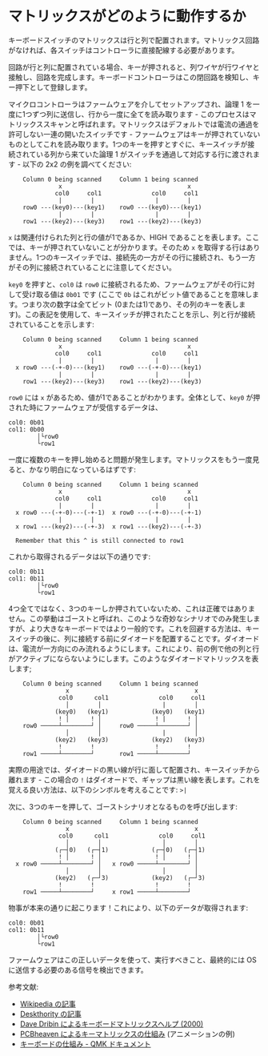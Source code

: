 # マトリックスがどのように動作するか

<!---
  original document: 0.9.32:docs/how_a_matrix_works.md
  git diff 0.9.32 HEAD -- docs/how_a_matrix_works.md | cat
-->

キーボードスイッチのマトリックスは行と列で配置されます。マトリックス回路がなければ、各スイッチはコントローラに直接配線する必要があります。

回路が行と列に配置されている場合、キーが押されると、列ワイヤが行ワイヤと接触し、回路を完成します。キーボードコントローラはこの閉回路を検知し、キー押下として登録します。

マイクロコントローラはファームウェアを介してセットアップされ、論理 1 を一度に1つずつ列に送信し、行から一度に全てを読み取ります - このプロセスはマトリックススキャンと呼ばれます。マトリックスはデフォルトでは電流の通過を許可しない一連の開いたスイッチです - ファームウェアはキーが押されていないものとしてこれを読み取ります。1つのキーを押すとすぐに、キースイッチが接続されている列から来ていた論理 1 がスイッチを通過して対応する行に渡されます - 以下の 2x2 の例を調べてください:

        Column 0 being scanned     Column 1 being scanned
                  x                                   x
                 col0     col1              col0     col1
                  |        |                 |        |
        row0 ---(key0)---(key1)    row0 ---(key0)---(key1)
                  |        |                 |        |
        row1 ---(key2)---(key3)    row1 ---(key2)---(key3)

`x` は関連付けられた列と行の値が1であるか、HIGH であることを表します。ここでは、キーが押されていないことが分かります。そのため `x` を取得する行はありません。1つのキースイッチでは、接続先の一方がその行に接続され、もう一方がその列に接続されていることに注意してください。

`key0` を押すと、`col0` は `row0` に接続されるため、ファームウェアがその行に対して受け取る値は `0b01` です (ここで `0b` はこれがビット値であることを意味します。つまり次の数字は全てビット (0または1)であり、その列のキーを表します)。この表記を使用して、キースイッチが押されたことを示し、列と行が接続されていることを示します:

        Column 0 being scanned     Column 1 being scanned
                  x                                   x
                 col0     col1              col0     col1
                  |        |                 |        |
      x row0 ---(-+-0)---(key1)    row0 ---(-+-0)---(key1)
                  |        |                 |        |
        row1 ---(key2)---(key3)    row1 ---(key2)---(key3)

`row0` には `x` があるため、値が1であることがわかります。全体として、`key0` が押された時にファームウェアが受信するデータは、

    col0: 0b01
    col1: 0b00
            │└row0
            └row1

一度に複数のキーを押し始めると問題が発生します。マトリックスをもう一度見ると、かなり明白になっているはずです:

        Column 0 being scanned     Column 1 being scanned
                  x                                   x
                 col0     col1              col0     col1
                  |        |                 |        |
      x row0 ---(-+-0)---(-+-1)  x row0 ---(-+-0)---(-+-1)
                  |        |                 |        |
      x row1 ---(key2)---(-+-3)  x row1 ---(key2)---(-+-3)

      Remember that this ^ is still connected to row1

これから取得されるデータは以下の通りです:

    col0: 0b11
    col1: 0b11
            │└row0
            └row1

4つ全てではなく、3つのキーしか押されていないため、これは正確ではありません。この挙動はゴーストと呼ばれ、このような奇妙なシナリオでのみ発生しますが、より大きなキーボードではより一般的です。これを回避する方法は、キースイッチの後に、列に接続する前にダイオードを配置することです。ダイオードは、電流が一方向にのみ流れるようにします。これにより、前の例で他の列と行がアクティブにならないようにします。このようなダイオードマトリックスを表します;

        Column 0 being scanned     Column 1 being scanned
                    x                                   x
                  col0      col1              col0     col1
                    │        │                 |        │
                 (key0)   (key1)            (key0)   (key1)
                  ! │      ! │               ! |      ! │
        row0 ─────┴────────┘ │     row0 ─────┴────────┘ │
                    │        │                 |        │
                 (key2)   (key3)            (key2)   (key3)
                  !        !                 !        !
        row1 ─────┴────────┘       row1 ─────┴────────┘

実際の用途では、ダイオードの黒い線が行に面して配置され、キースイッチから離れます - この場合の `!` はダイオードで、ギャップは黒い線を表します。これを覚える良い方法は、以下のシンボルを考えることです: `>|`

次に、3つのキーを押して、ゴーストシナリオとなるものを呼び出します:

        Column 0 being scanned     Column 1 being scanned
                    x                                   x
                  col0      col1              col0     col1
                    │        │                 │        │
                 (┌─┤0)   (┌─┤1)            (┌─┤0)   (┌─┤1)
                  ! │      ! │               ! │      ! │
      x row0 ─────┴────────┘ │   x row0 ─────┴────────┘ │
                    │        │                 │        │
                 (key2)   (┌─┘3)            (key2)   (┌─┘3)
                  !        !                 !        !
        row1 ─────┴────────┘     x row1 ─────┴────────┘

物事が本来の通りに起こります！これにより、以下のデータが取得されます:

    col0: 0b01
    col1: 0b11
            │└row0
            └row1

ファームウェアはこの正しいデータを使って、実行すべきこと、最終的には OS に送信する必要のある信号を検出できます。

参考文献:
- [Wikipedia の記事](https://en.wikipedia.org/wiki/Keyboard_matrix_circuit)
- [Deskthority の記事](https://deskthority.net/wiki/Keyboard_matrix)
- [Dave Dribin によるキーボードマトリックスヘルプ (2000)](https://www.dribin.org/dave/keyboard/one_html/)
- [PCBheaven によるキーマトリックスの仕組み](http://pcbheaven.com/wikipages/How_Key_Matrices_Works/) (アニメーションの例)
- [キーボードの仕組み - QMK ドキュメント](ja/how_keyboards_work.md)
